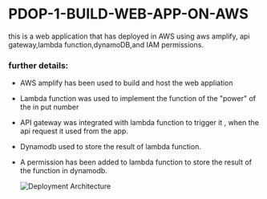 # PDOP-1-BUILD-WEB-APP-ON-AWS
this is a web application that has deployed in AWS using aws amplify, api gateway,lambda function,dynamoDB,and IAM permissions.

### further details:
- AWS amplify has been used to build and host the web appliation
- Lambda function was used to implement the function of the "power" of the in put number
- API gateway was integrated with lambda function to trigger it , when the api request it used from the app.
- Dynamodb used to store the result of lambda function.
- A permission has been added to lambda function to store the result of the function in dynamodb.

  ![Deployment Architecture]()



